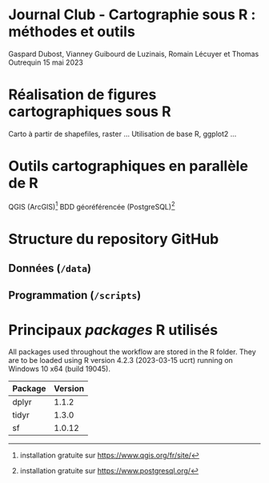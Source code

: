 Journal Club - Cartographie sous R : méthodes et outils
================
Gaspard Dubost, Vianney Guibourd de Luzinais, Romain Lécuyer et Thomas
Outrequin
15 mai 2023

# Réalisation de figures cartographiques sous R

Carto à partir de shapefiles, raster … Utilisation de base R, ggplot2 …

# Outils cartographiques en parallèle de R

QGIS (ArcGIS)[^1] BDD géoréférencée (PostgreSQL)[^2]

# Structure du repository GitHub

## Données (`/data`)

## Programmation (`/scripts`)

# Principaux *packages* R utilisés

All packages used throughout the workflow are stored in the R folder.
They are to be loaded using R version 4.2.3 (2023-03-15 ucrt) running on
Windows 10 x64 (build 19045).

| Package | Version |
|:--------|:--------|
| dplyr   | 1.1.2   |
| tidyr   | 1.3.0   |
| sf      | 1.0.12  |

[^1]: installation gratuite sur <https://www.qgis.org/fr/site/>

[^2]: installation gratuite sur <https://www.postgresql.org/>
